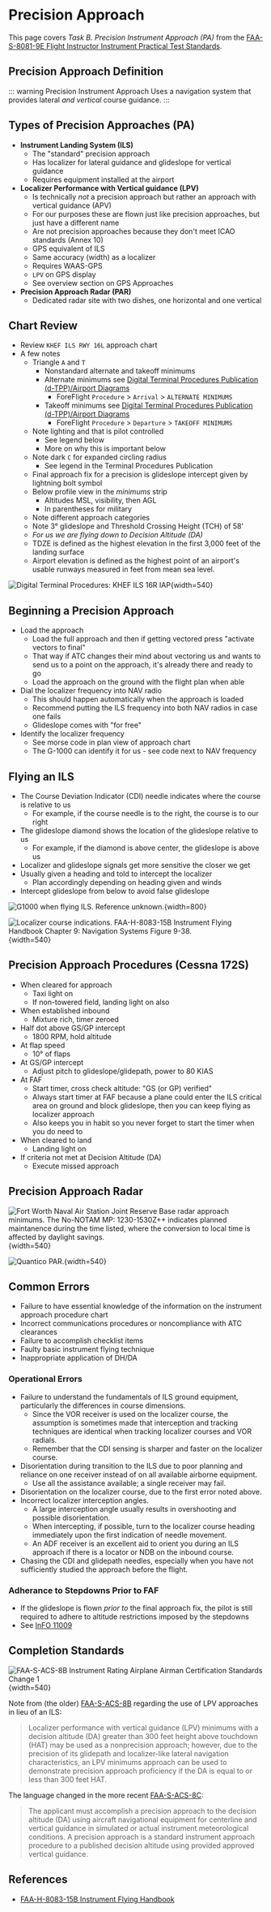 # Precision Approach

This page covers *Task B. Precision Instrument Approach (PA)* from the [FAA-S-8081-9E Flight Instructor Instrument Practical Test Standards](https://www.faa.gov/training_testing/testing/acs/cfi_instrument_pts_9.pdf).

## Precision Approach Definition

::: warning Precision Instrument Approach
Uses a navigation system that provides lateral *and vertical* course guidance.
:::

## Types of Precision Approaches (PA)

* **Instrument Landing System (ILS)**
  * The "standard" precision approach
  * Has localizer for lateral guidance and glideslope for vertical guidance
  * Requires equipment installed at the airport
* **Localizer Performance with Vertical guidance (LPV)**
  * Is technically *not* a precision approach but rather an approach with vertical guidance (APV)
  * For our purposes these are flown just like precision approaches, but just have a different name
  * Are not precision approaches because they don't meet ICAO standards (Annex 10)
  * GPS equivalent of ILS
  * Same accuracy (width) as a localizer
  * Requires WAAS-GPS
  * `LPV` on GPS display
  * See overview section on GPS Approaches
* **Precision Approach Radar (PAR)**
  * Dedicated radar site with two dishes, one horizontal and one vertical

## Chart Review

* Review `KHEF ILS RWY 16L` approach chart
* A few notes
  * Triangle `A` and `T`
    * Nonstandard alternate and takeoff minimums
    * Alternate minimums see [Digital Terminal Procedures Publication (d-TPP)/Airport Diagrams](https://www.faa.gov/air_traffic/flight_info/aeronav/digital_products/dtpp/)
      * ForeFlight `Procedure` > `Arrival` > `ALTERNATE MINIMUMS`
    * Takeoff minimums see [Digital Terminal Procedures Publication (d-TPP)/Airport Diagrams](https://www.faa.gov/air_traffic/flight_info/aeronav/digital_products/dtpp/)
      * ForeFlight `Procedure` > `Departure` > `TAKEOFF MINIMUMS`
  * Note lighting and that is pilot controlled
    * See legend below
    * More on why this is important below
  * Note dark `C` for expanded circling radius
    * See legend in the Terminal Procedures Publication
  * Final approach fix for a precision is glideslope intercept given by lightning bolt symbol
  * Below profile view in the *minimums* strip
    * Altitudes MSL, visibility, then AGL
    * In parentheses for military
  * Note different approach categories
  * Note 3&#176; glideslope and Threshold Crossing Height (TCH) of 58'
  * *For us we are flying down to Decision Altitude (DA)*
  * TDZE is defined as the highest elevation in the first 3,000 feet of the landing surface
  * Airport elevation is defined as the highest point of an airport's usable runways measured in feet from mean sea level.

![Digital Terminal Procedures: KHEF ILS 16R IAP](/img/tpp/dtpp-khef-ils-16r-iap.jpg){width=540}

## Beginning a Precision Approach

* Load the approach
  * Load the full approach and then if getting vectored press "activate vectors to final"
  * That way if ATC changes their mind about vectoring us and wants to send us to a point on the approach, it's already there and ready to go
  * Load the approach on the ground with the flight plan when able
* Dial the localizer frequency into NAV radio
  * This should happen automatically when the approach is loaded
  * Recommend putting the ILS frequency into both NAV radios in case one fails
  * Glideslope comes with "for free"
* Identify the localizer frequency
  * See morse code in plan view of approach chart
  * The G-1000 can identify it for us - see code next to NAV frequency

## Flying an ILS

* The Course Deviation Indicator (CDI) needle indicates where the course is relative to us
  * For example, if the course needle is to the right, the course is to our right
* The glideslope diamond shows the location of the glideslope relative to us
  * For example, if the diamond is above center, the glideslope is above us
* Localizer and glideslope signals get more sensitive the closer we get
* Usually given a heading and told to intercept the localizer
  * Plan accordingly depending on heading given and winds
* Intercept glideslope from below to avoid false glideslope

![G1000 when flying ILS. Reference unknown.](/img/g1000-ils.jpg){width=800}

![Localizer course indications. [FAA-H-8083-15B Instrument Flying Handbook](https://www.faa.gov/sites/faa.gov/files/regulations_policies/handbooks_manuals/aviation/FAA-H-8083-15B.pdf) Chapter 9: Navigation Systems Figure 9-38.](/img/ifh/ifh-figure-9-38-localizer.jpg){width=540}

## Precision Approach Procedures (Cessna 172S)

* When cleared for approach
  * Taxi light on
  * If non-towered field, landing light on also
* When established inbound
  * Mixture rich, timer zeroed
* Half dot above GS/GP intercept
  * 1800 RPM, hold altitude
* At flap speed
  * 10&#176; of flaps
* At GS/GP intercept
  * Adjust pitch to glideslope/glidepath, power to 80 KIAS
* At FAF
  * Start timer, cross check altitude: "GS (or GP) verified"
  * Always start timer at FAF because a plane could enter the ILS critical area on ground and block glideslope, then you can keep flying as localizer approach
  * Also keeps you in habit so you never forget to start the timer when you do need to
* When cleared to land
  * Landing light on
* If criteria not met at Decision Altitude (DA)
  * Execute missed approach

## Precision Approach Radar

![Fort Worth Naval Air Station Joint Reserve Base radar approach minimums. The No-NOTAM MP: 1230-1530Z++ indicates planned maintanence during the time listed, where the conversion to local time is affected by daylight savings.](/img/tpp/dtpp-knfw-radar-mins.png){width=540}

![Quantico PAR.](/img/tpp/dtpp-knyg-par.png){width=540}

## Common Errors

* Failure to have essential knowledge of the information on the instrument approach procedure chart
* Incorrect communications procedures or noncompliance with ATC clearances
* Failure to accomplish checklist items
* Faulty basic instrument flying technique
* Inappropriate application of DH/DA

### Operational Errors

* Failure to understand the fundamentals of ILS ground equipment, particularly the differences in course dimensions.
  * Since the VOR receiver is used on the localizer course, the assumption is sometimes made that interception and tracking techniques are identical when tracking localizer courses and VOR radials.
  * Remember that the CDI sensing is sharper and faster on the localizer course.
* Disorientation during transition to the ILS due to poor planning and reliance on one receiver instead of on all available airborne equipment.
  * Use all the assistance available; a single receiver may fail.
* Disorientation on the localizer course, due to the first error noted above.
* Incorrect localizer interception angles.
  * A large interception angle usually results in overshooting and possible disorientation.
  * When intercepting, if possible, turn to the localizer course heading immediately upon the first indication of needle movement.
  * An ADF receiver is an excellent aid to orient you during an ILS approach if there is a locator or NDB on the inbound course.
* Chasing the CDI and glidepath needles, especially when you have not sufficiently studied the approach before the flight.

### Adherance to Stepdowns Prior to FAF

* If the glideslope is flown *prior to* the final approach fix, the pilot is still required to adhere to altitude restrictions imposed by the stepdowns
* See [InFO 11009](https://www.faa.gov/sites/faa.gov/files/other_visit/aviation_industry/airline_operators/airline_safety/InFO11009.pdf)

## Completion Standards

![[FAA-S-ACS-8B Instrument Rating Airplane Airman Certification Standards Change 1](https://www.faa.gov/sites/faa.gov/files/training_testing/testing/acs/instrument_rating_acs_change_1.pdf)](/img/instrument-acs/instrument-acs-vi-b-precision-approach.png){width=540}

Note from (the older) [FAA-S-ACS-8B](https://www.faa.gov/sites/faa.gov/files/training_testing/testing/acs/instrument_rating_acs_change_1.pdf) regarding the use of LPV approaches in lieu of an ILS:

> Localizer performance with vertical guidance (LPV) minimums with a decision altitude (DA) greater than 300 feet
height above touchdown (HAT) may be used as a nonprecision approach; however, due to the precision of its
glidepath and localizer-like lateral navigation characteristics, an LPV minimums approach can be used to
demonstrate precision approach proficiency if the DA is equal to or less than 300 feet HAT.

The language changed in the more recent [FAA-S-ACS-8C](https://www.faa.gov/training_testing/testing/acs/instrument_rating_airplane_acs_8.pdf):

> The applicant must accomplish a precision approach to the decision altitude (DA) using aircraft navigational equipment
for centerline and vertical guidance in simulated or actual instrument meteorological conditions. A precision approach is a
standard instrument approach procedure to a published decision altitude using provided approved vertical guidance.

## References

* [FAA-H-8083-15B Instrument Flying Handbook](https://www.faa.gov/sites/faa.gov/files/regulations_policies/handbooks_manuals/aviation/FAA-H-8083-15B.pdf)
